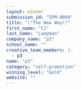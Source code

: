 ```yaml
---
layout: winner
submission_id: "SPM-0004"
title: "\"The New Way\""
first_name: "CJ"
last_name: "Lampman"
company_name: "p3"
school_name: ""
creative_team_members: |-
  - p3
name: "p3"
category: "self-promotion"
winning_level: "Gold"
website: ""
---
```

